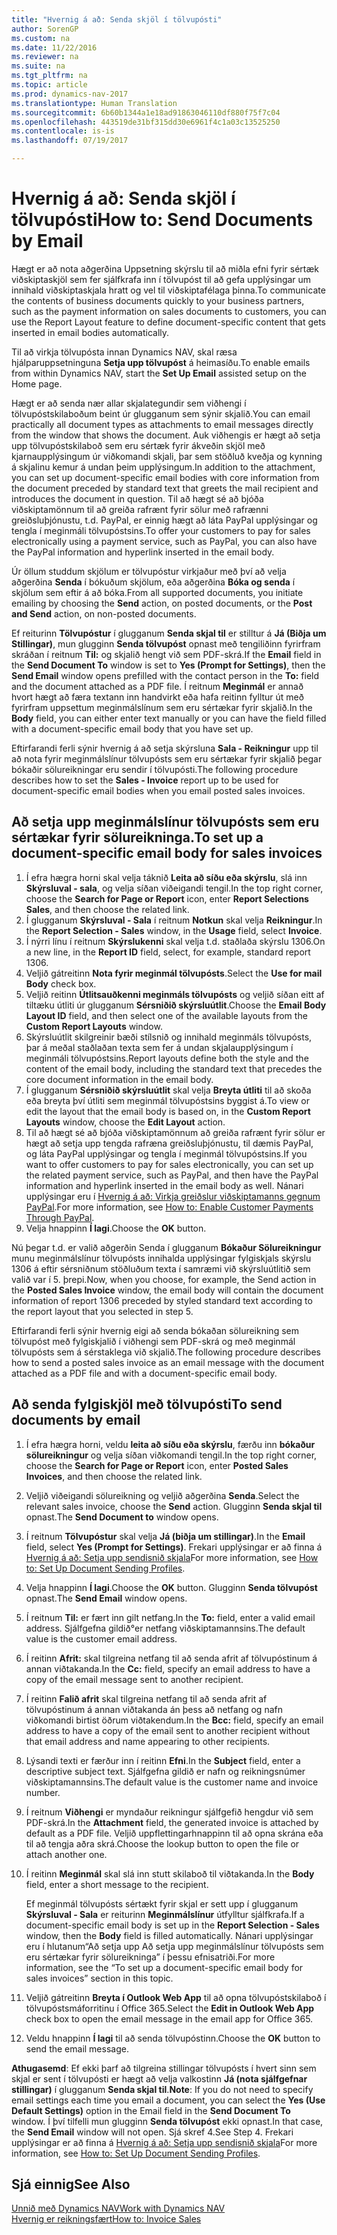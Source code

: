 ```yaml
---
title: "Hvernig á að: Senda skjöl í tölvupósti"
author: SorenGP
ms.custom: na
ms.date: 11/22/2016
ms.reviewer: na
ms.suite: na
ms.tgt_pltfrm: na
ms.topic: article
ms.prod: dynamics-nav-2017
ms.translationtype: Human Translation
ms.sourcegitcommit: 6b60b1344a1e18ad91863046110df880f75f7c04
ms.openlocfilehash: 443519de31bf315dd30e6961f4c1a03c13525250
ms.contentlocale: is-is
ms.lasthandoff: 07/19/2017

---
```


# <a name="how-to-send-documents-by-email"></a><span data-ttu-id="2e8cd-102">Hvernig á að: Senda skjöl í tölvupósti</span><span class="sxs-lookup"><span data-stu-id="2e8cd-102">How to: Send Documents by Email</span></span>
<span data-ttu-id="2e8cd-103">Hægt er að nota aðgerðina Uppsetning skýrslu til að miðla efni fyrir sértæk viðskiptaskjöl sem fer sjálfkrafa inn í tölvupóst til að gefa upplýsingar um innihald viðskiptaskjala hratt og vel til viðskiptafélaga þinna.</span><span class="sxs-lookup"><span data-stu-id="2e8cd-103">To communicate the contents of business documents quickly to your business partners, such as the payment information on sales documents to customers, you can use the Report Layout feature to define document-specific content that gets inserted in email bodies automatically.</span></span>

<span data-ttu-id="2e8cd-104">Til að virkja tölvupósta innan Dynamics NAV, skal ræsa hjálparuppsetninguna **Setja upp tölvupóst** á heimasíðu.</span><span class="sxs-lookup"><span data-stu-id="2e8cd-104">To enable emails from within Dynamics NAV, start the **Set Up Email** assisted setup on the Home page.</span></span>

<span data-ttu-id="2e8cd-105">Hægt er að senda nær allar skjalategundir sem viðhengi í tölvupóstskilaboðum beint úr glugganum sem sýnir skjalið.</span><span class="sxs-lookup"><span data-stu-id="2e8cd-105">You can email practically all document types as attachments to email messages directly from the window that shows the document.</span></span> <span data-ttu-id="2e8cd-106">Auk viðhengis er hægt að setja upp tölvupóstskilaboð sem eru sértæk fyrir ákveðin skjöl með kjarnaupplýsingum úr viðkomandi skjali, þar sem stöðluð kveðja og kynning á skjalinu kemur á undan þeim upplýsingum.</span><span class="sxs-lookup"><span data-stu-id="2e8cd-106">In addition to the attachment, you can set up document-specific email bodies with core information from the document preceded by standard text that greets the mail recipient and introduces the document in question.</span></span> <span data-ttu-id="2e8cd-107">Til að hægt sé að bjóða viðskiptamönnum til að greiða rafrænt fyrir sölur með rafrænni greiðsluþjónustu, t.d. PayPal, er einnig hægt að láta PayPal upplýsingar og tengla í meginmáli tölvupóstsins.</span><span class="sxs-lookup"><span data-stu-id="2e8cd-107">To offer your customers to pay for sales electronically using a payment service, such as PayPal, you can also have the PayPal information and hyperlink inserted in the email body.</span></span>

<span data-ttu-id="2e8cd-108">Úr öllum studdum skjölum er tölvupóstur virkjaður með því að velja aðgerðina **Senda** í bókuðum skjölum, eða aðgerðina **Bóka og senda** í skjölum sem eftir á að bóka.</span><span class="sxs-lookup"><span data-stu-id="2e8cd-108">From all supported documents, you initiate emailing by choosing the **Send** action, on posted documents, or the **Post and Send** action, on non-posted documents.</span></span>

<span data-ttu-id="2e8cd-109">Ef reiturinn **Tölvupóstur** í glugganum **Senda skjal til** er stilltur á **Já (Biðja um Stillingar)**, mun glugginn **Senda tölvupóst** opnast með tengiliðinn fyrirfram skráðan í reitnum **Til:** og skjalið hengt við sem PDF-skrá.</span><span class="sxs-lookup"><span data-stu-id="2e8cd-109">If the **Email** field in the **Send Document To** window is set to **Yes (Prompt for Settings)**, then the **Send Email** window opens prefilled with the contact person in the **To:** field and the document attached as a PDF file.</span></span> <span data-ttu-id="2e8cd-110">Í reitnum **Meginmál** er annað hvort hægt að færa textann inn handvirkt eða hafa reitinn fylltur út með fyrirfram uppsettum meginmálslínum sem eru sértækar fyrir skjalið.</span><span class="sxs-lookup"><span data-stu-id="2e8cd-110">In the **Body** field, you can either enter text manually or you can have the field filled with a document-specific email body that you have set up.</span></span>

<span data-ttu-id="2e8cd-111">Eftirfarandi ferli sýnir hvernig á að setja skýrsluna **Sala - Reikningur** upp til að nota fyrir meginmálslínur tölvupósts sem eru sértækar fyrir skjalið þegar bókaðir sölureikningar eru sendir í tölvupósti.</span><span class="sxs-lookup"><span data-stu-id="2e8cd-111">The following procedure describes how to set the **Sales - Invoice** report up to be used for document-specific email bodies when you email posted sales invoices.</span></span>

## <a name="to-set-up-a-document-specific-email-body-for-sales-invoices"></a><span data-ttu-id="2e8cd-112">Að setja upp meginmálslínur tölvupósts sem eru sértækar fyrir sölureikninga.</span><span class="sxs-lookup"><span data-stu-id="2e8cd-112">To set up a document-specific email body for sales invoices</span></span>
1. <span data-ttu-id="2e8cd-113">Í efra hægra horni skal velja táknið **Leita að síðu eða skýrslu**, slá inn **Skýrsluval - sala**, og velja síðan viðeigandi tengil.</span><span class="sxs-lookup"><span data-stu-id="2e8cd-113">In the top right corner, choose the **Search for Page or Report** icon, enter **Report Selections Sales**, and then choose the related link.</span></span>
2. <span data-ttu-id="2e8cd-114">Í glugganum **Skýrsluval - Sala** í reitnum **Notkun** skal velja **Reikningur**.</span><span class="sxs-lookup"><span data-stu-id="2e8cd-114">In the **Report Selection - Sales** window, in the **Usage** field, select **Invoice**.</span></span>
3. <span data-ttu-id="2e8cd-115">Í nýrri línu í reitnum **Skýrslukenni** skal velja t.d. staðlaða skýrslu 1306.</span><span class="sxs-lookup"><span data-stu-id="2e8cd-115">On a new line, in the **Report ID** field, select, for example, standard report 1306.</span></span>
4. <span data-ttu-id="2e8cd-116">Veljið gátreitinn **Nota fyrir meginmál tölvupósts**.</span><span class="sxs-lookup"><span data-stu-id="2e8cd-116">Select the **Use for mail Body** check box.</span></span>
5. <span data-ttu-id="2e8cd-117">Veljið reitinn **Útlitsauðkenni meginmáls tölvupósts** og veljið síðan eitt af tiltæku útliti úr glugganum **Sérsniðið skýrsluútlit**.</span><span class="sxs-lookup"><span data-stu-id="2e8cd-117">Choose the **Email Body Layout ID** field, and then select one of the available layouts from the **Custom Report Layouts** window.</span></span>
6. <span data-ttu-id="2e8cd-118">Skýrsluútlit skilgreinir bæði stílsnið og innihald meginmáls tölvupósts, þar á meðal staðlaðan texta sem fer á undan skjalaupplýsingum í meginmáli tölvupóstsins.</span><span class="sxs-lookup"><span data-stu-id="2e8cd-118">Report layouts define both the style and the content of the email body, including the standard text that precedes the core document information in the email body.</span></span>
7. <span data-ttu-id="2e8cd-119">Í glugganum **Sérsniðið skýrsluútlit** skal velja **Breyta útliti** til að skoða eða breyta því útliti sem meginmál tölvupóstsins byggist á.</span><span class="sxs-lookup"><span data-stu-id="2e8cd-119">To view or edit the layout that the email body is based on, in the **Custom Report Layouts** window, choose the **Edit Layout** action.</span></span>
8. <span data-ttu-id="2e8cd-120">Til að hægt sé að bjóða viðskiptamönnum að greiða rafrænt fyrir sölur er hægt að setja upp tengda rafræna greiðsluþjónustu, til dæmis PayPal, og láta PayPal upplýsingar og tengla í meginmál tölvupóstsins.</span><span class="sxs-lookup"><span data-stu-id="2e8cd-120">If you want to offer customers to pay for sales electronically, you can set up the related payment service, such as PayPal, and then have the PayPal information and hyperlink inserted in the email body as well.</span></span> <span data-ttu-id="2e8cd-121">Nánari upplýsingar eru í [Hvernig á að: Virkja greiðslur viðskiptamanns gegnum PayPal](sales-how-enable-customer-payments-paypal.md).</span><span class="sxs-lookup"><span data-stu-id="2e8cd-121">For more information, see [How to: Enable Customer Payments Through PayPal](sales-how-enable-customer-payments-paypal.md).</span></span>
9. <span data-ttu-id="2e8cd-122">Velja hnappinn **Í lagi**.</span><span class="sxs-lookup"><span data-stu-id="2e8cd-122">Choose the **OK** button.</span></span>

<span data-ttu-id="2e8cd-123">Nú þegar t.d. er valið aðgerðin Senda í glugganum **Bókaður Sölureikningur** munu meginmálslínur tölvupósts innihalda upplýsingar fylgiskjals skýrslu 1306 á eftir sérsniðnum stöðluðum texta í samræmi við skýrsluútlitið sem valið var í 5. þrepi.</span><span class="sxs-lookup"><span data-stu-id="2e8cd-123">Now, when you choose, for example, the Send action in the **Posted Sales Invoice** window, the email body will contain the document information of report 1306 preceded by styled standard text according to the report layout that you selected in step 5.</span></span>

<span data-ttu-id="2e8cd-124">Eftirfarandi ferli sýnir hvernig eigi að senda bókaðan sölureikning sem tölvupóst með fylgiskjalið í viðhengi sem PDF-skrá og með meginmál tölvupósts sem á sérstaklega við skjalið.</span><span class="sxs-lookup"><span data-stu-id="2e8cd-124">The following procedure describes how to send a posted sales invoice as an email message with the document attached as a PDF file and with a document-specific email body.</span></span>
## <a name="to-send-documents-by-email"></a><span data-ttu-id="2e8cd-125">Að senda fylgiskjöl með tölvupósti</span><span class="sxs-lookup"><span data-stu-id="2e8cd-125">To send documents by email</span></span>
1. <span data-ttu-id="2e8cd-126">Í efra hægra horni, veldu **leita að síðu eða skýrslu**, færðu inn **bókaður sölureikningur** og velja síðan viðkomandi tengil.</span><span class="sxs-lookup"><span data-stu-id="2e8cd-126">In the top right corner, choose the **Search for Page or Report** icon, enter **Posted Sales Invoices**, and then choose the related link.</span></span>
2. <span data-ttu-id="2e8cd-127">Veljið viðeigandi sölureikning og veljið aðgerðina **Senda**.</span><span class="sxs-lookup"><span data-stu-id="2e8cd-127">Select the relevant sales invoice, choose the **Send** action.</span></span> <span data-ttu-id="2e8cd-128">Glugginn **Senda skjal til** opnast.</span><span class="sxs-lookup"><span data-stu-id="2e8cd-128">The **Send Document to** window opens.</span></span>
3. <span data-ttu-id="2e8cd-129">Í reitnum **Tölvupóstur** skal velja **Já (biðja um stillingar)**.</span><span class="sxs-lookup"><span data-stu-id="2e8cd-129">In the **Email** field, select **Yes (Prompt for Settings)**.</span></span> <span data-ttu-id="2e8cd-130">Frekari upplýsingar er að finna á [Hvernig á að: Setja upp sendisnið skjala](sales-how-setup-document-send-profiles.md)</span><span class="sxs-lookup"><span data-stu-id="2e8cd-130">For more information, see [How to: Set Up Document Sending Profiles](sales-how-setup-document-send-profiles.md).</span></span>
4. <span data-ttu-id="2e8cd-131">Velja hnappinn **Í lagi**.</span><span class="sxs-lookup"><span data-stu-id="2e8cd-131">Choose the **OK** button.</span></span> <span data-ttu-id="2e8cd-132">Glugginn **Senda tölvupóst** opnast.</span><span class="sxs-lookup"><span data-stu-id="2e8cd-132">The **Send Email** window opens.</span></span>
5. <span data-ttu-id="2e8cd-133">Í reitnum **Til:** er fært inn gilt netfang.</span><span class="sxs-lookup"><span data-stu-id="2e8cd-133">In the **To:** field, enter a valid email address.</span></span> <span data-ttu-id="2e8cd-134">Sjálfgefna gildið°er netfang viðskiptamannsins.</span><span class="sxs-lookup"><span data-stu-id="2e8cd-134">The default value is the customer email address.</span></span>
6. <span data-ttu-id="2e8cd-135">Í reitinn **Afrit:** skal tilgreina netfang til að senda afrit af tölvupóstinum á annan viðtakanda.</span><span class="sxs-lookup"><span data-stu-id="2e8cd-135">In the **Cc:** field, specify an email address to have a copy of the email message sent to another recipient.</span></span>
7. <span data-ttu-id="2e8cd-136">Í reitinn **Falið afrit** skal tilgreina netfang til að senda afrit af tölvupóstinum á annan viðtakanda án þess að netfang og nafn viðkomandi birtist öðrum viðtakendum.</span><span class="sxs-lookup"><span data-stu-id="2e8cd-136">In the **Bcc:** field, specify an email address to have a copy of the email sent to another recipient without that email address and name appearing to other recipients.</span></span>
8. <span data-ttu-id="2e8cd-137">Lýsandi texti er færður inn í reitinn **Efni**.</span><span class="sxs-lookup"><span data-stu-id="2e8cd-137">In the **Subject** field, enter a descriptive subject text.</span></span> <span data-ttu-id="2e8cd-138">Sjálfgefna gildið er nafn og reikningsnúmer viðskiptamannsins.</span><span class="sxs-lookup"><span data-stu-id="2e8cd-138">The default value is the customer name and invoice number.</span></span>
9. <span data-ttu-id="2e8cd-139">Í reitnum **Viðhengi** er myndaður reikningur sjálfgefið hengdur við sem PDF-skrá.</span><span class="sxs-lookup"><span data-stu-id="2e8cd-139">In the **Attachment** field, the generated invoice is attached by default as a PDF file.</span></span> <span data-ttu-id="2e8cd-140">Veljið uppflettingarhnappinn til að opna skrána eða til að tengja aðra skrá.</span><span class="sxs-lookup"><span data-stu-id="2e8cd-140">Choose the lookup button to open the file or attach another one.</span></span>
10. <span data-ttu-id="2e8cd-141">Í reitinn **Meginmál** skal slá inn stutt skilaboð til viðtakanda.</span><span class="sxs-lookup"><span data-stu-id="2e8cd-141">In the **Body** field, enter a short message to the recipient.</span></span>

    <span data-ttu-id="2e8cd-142">Ef meginmál tölvupósts sértækt fyrir skjal er sett upp í glugganum **Skýrsluval - Sala** er reiturinn **Meginmálslínur** útfylltur sjálfkrafa.</span><span class="sxs-lookup"><span data-stu-id="2e8cd-142">If a document-specific email body is set up in the **Report Selection - Sales** window, then the **Body** field is filled automatically.</span></span> <span data-ttu-id="2e8cd-143">Nánari upplýsingar eru í hlutanum“Að setja upp Að setja upp meginmálslínur tölvupósts sem eru sértækar fyrir sölureikninga” í þessu efnisatriði.</span><span class="sxs-lookup"><span data-stu-id="2e8cd-143">For more information, see the “To set up a document-specific email body for sales invoices” section in this topic.</span></span>
11. <span data-ttu-id="2e8cd-144">Veljið gátreitinn **Breyta í Outlook Web App** til að opna tölvupóstskilaboð í tölvupóstsmáforritinu í Office 365.</span><span class="sxs-lookup"><span data-stu-id="2e8cd-144">Select the **Edit in Outlook Web App** check box to open the email message in the email app for Office 365.</span></span>
12. <span data-ttu-id="2e8cd-145">Veldu hnappinn **Í lagi** til að senda tölvupóstinn.</span><span class="sxs-lookup"><span data-stu-id="2e8cd-145">Choose the **OK** button to send the email message.</span></span>

<span data-ttu-id="2e8cd-146">**Athugasemd**: Ef ekki þarf að tilgreina stillingar tölvupósts í hvert sinn sem skjal er sent í tölvupósti er hægt að velja valkostinn **Já (nota sjálfgefnar stillingar)** í glugganum **Senda skjal til**.</span><span class="sxs-lookup"><span data-stu-id="2e8cd-146">**Note**: If you do not need to specify email settings each time you email a document, you can select the **Yes (Use Default Settings)** option in the Email field in the **Send Document To** window.</span></span> <span data-ttu-id="2e8cd-147">Í því tilfelli mun glugginn **Senda tölvupóst** ekki opnast.</span><span class="sxs-lookup"><span data-stu-id="2e8cd-147">In that case, the **Send Email** window will not open.</span></span> <span data-ttu-id="2e8cd-148">Sjá skref 4.</span><span class="sxs-lookup"><span data-stu-id="2e8cd-148">See Step 4.</span></span> <span data-ttu-id="2e8cd-149">Frekari upplýsingar er að finna á [Hvernig á að: Setja upp sendisnið skjala](sales-how-setup-document-send-profiles.md)</span><span class="sxs-lookup"><span data-stu-id="2e8cd-149">For more information, see [How to: Set Up Document Sending Profiles](sales-how-setup-document-send-profiles.md).</span></span>

## <a name="see-also"></a><span data-ttu-id="2e8cd-150">Sjá einnig</span><span class="sxs-lookup"><span data-stu-id="2e8cd-150">See Also</span></span>  
[<span data-ttu-id="2e8cd-151">Unnið með Dynamics NAV</span><span class="sxs-lookup"><span data-stu-id="2e8cd-151">Work with Dynamics NAV</span></span>](ui-work-product.md)  
[<span data-ttu-id="2e8cd-152">Hvernig er reikningsfært</span><span class="sxs-lookup"><span data-stu-id="2e8cd-152">How to: Invoice Sales</span></span>](sales-how-invoice-sales.md)

